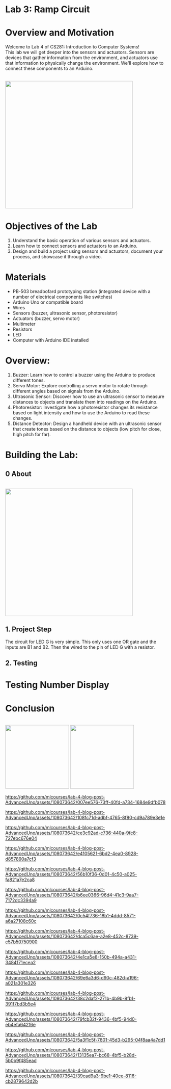 # Lab 3: Ramp Circuit

# Overview and Motivation
Welcome to Lab 4 of CS281: Introduction to Computer Systems! <br>
This lab we will get deeper into the sensors and actuators. Sensors are devices that gather information from the environment, 
and actuators use that information to physically change the environment. 
We'll explore how to connect these components to an Arduino.

<br><img width="400" src="number.png">

# Objectives of the Lab
1. Understand the basic operation of various sensors and actuators.
2. Learn how to connect sensors and actuators to an Arduino.
3. Design and build a project using sensors and actuators, document your process, and showcase it through a video.
   
# Materials
- PB-503 breadbofard prototyping station (integrated device with a number of electrical components like switches)
- Arduino Uno or compatible board
- Wires
- Sensors (buzzer, ultrasonic sensor, photoresistor)
- Actuators (buzzer, servo motor)
- Multimeter 
- Resistors
- LED 
- Computer with Arduino IDE installed

# Overview: 

1. Buzzer: Learn how to control a buzzer using the Arduino to produce different tones.
2. Servo Motor: Explore controlling a servo motor to rotate through different angles based on signals from the Arduino.
3. Ultrasonic Sensor: Discover how to use an ultrasonic sensor to measure distances to objects and translate them into readings on the Arduino.
4. Photoresistor: Investigate how a photoresistor changes its resistance based on light intensity and how to use the Arduino to read these changes.
5. Distance Detector: Design a handheld device with an ultrasonic sensor that create tones based on the distance to objects (low pitch for close, high pitch for far).


# Building the Lab: 


## 0 About
<br><img width="400" src="WireG.jpeg">


 
## 1. Project Step
The circuit for LED G is very simple. This only uses one OR gate and the inputs are B1 and B2. Then the wired to the pin of LED G with a resistor.


## 2. Testing


# Testing Number Display





# Conclusion

<br><img width="200" src="number.png">
<img width="200" src="0.png"><br>



https://github.com/mlcourses/lab-4-blog-post-AdvancedUno/assets/108073642/007ee576-73ff-40fd-a734-1684e9dfb078



https://github.com/mlcourses/lab-4-blog-post-AdvancedUno/assets/108073642/108fc71d-adbf-4765-8f80-cd9a789e3e1e



https://github.com/mlcourses/lab-4-blog-post-AdvancedUno/assets/108073642/ce3c92ad-c736-440a-9fc8-727ebc676e04



https://github.com/mlcourses/lab-4-blog-post-AdvancedUno/assets/108073642/e4105621-6bd2-4ea0-8928-d857890a7cf3



https://github.com/mlcourses/lab-4-blog-post-AdvancedUno/assets/108073642/56b10f36-0d01-4c50-a025-fa821a7e2ca8



https://github.com/mlcourses/lab-4-blog-post-AdvancedUno/assets/108073642/b6ee0366-96d4-41c3-9aa7-7172dc3394a9



https://github.com/mlcourses/lab-4-blog-post-AdvancedUno/assets/108073642/0c54f736-18b1-4ddd-8571-a6a27108c60c



https://github.com/mlcourses/lab-4-blog-post-AdvancedUno/assets/108073642/dca5c6ae-a2e8-452c-8739-c57b50750900



https://github.com/mlcourses/lab-4-blog-post-AdvancedUno/assets/108073642/4e1ca5e8-150b-494a-a431-3484171ecea2



https://github.com/mlcourses/lab-4-blog-post-AdvancedUno/assets/108073642/69e6a3d6-d90c-482d-a196-a021a301e326



https://github.com/mlcourses/lab-4-blog-post-AdvancedUno/assets/108073642/38c2daf2-271b-4b9b-8fb1-391f7bd3b5e4



https://github.com/mlcourses/lab-4-blog-post-AdvancedUno/assets/108073642/79fcb32f-9436-4bf5-94d0-eb4efa642f6e



https://github.com/mlcourses/lab-4-blog-post-AdvancedUno/assets/108073642/5a3f1c5f-7601-45d3-b295-04f8aa4a7dd1



https://github.com/mlcourses/lab-4-blog-post-AdvancedUno/assets/108073642/13135ea7-bc68-4bf5-b28d-5b0b9f485ead



https://github.com/mlcourses/lab-4-blog-post-AdvancedUno/assets/108073642/39cad9a3-9be1-40ce-8116-cb2879642d2b








